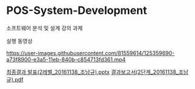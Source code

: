 # POS-System-Development
소프트웨어 분석 및 설계 강의 과제

실행 동영상

https://user-images.githubusercontent.com/81559614/125359690-a73f8900-e3a5-11eb-840b-c854713fd361.mp4


[최종결과 발표(2레벨_20161138_조남규).pptx](https://github.com/namkyu742/POS-System-Development/files/6804615/2._20161138_.pptx)
[결과보고서(2단계_20161138_조남규).pdf](https://github.com/namkyu742/POS-System-Development/files/10155290/2._20161138_.pdf)
